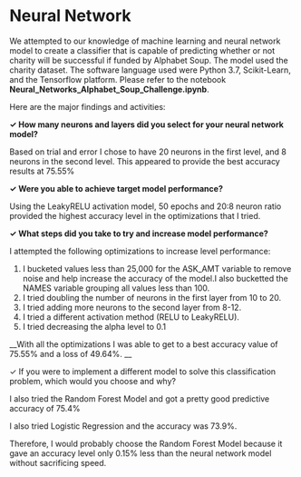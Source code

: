 # Neural Network

We attempted to  our knowledge of machine learning and neural network model to create a classifier that is capable of predicting whether or not charity will be successful if funded by Alphabet Soup. The model used the charity dataset. The software language used were Python 3.7, Scikit-Learn, and the Tensorflow platform. Please refer to the notebook 
__Neural_Networks_Alphabet_Soup_Challenge.ipynb__.

Here are the major findings and activities:

__✓ How many neurons and layers did you select for your neural network model?__

Based on trial and error I chose to have 20 neurons in the first level, and 8 neurons in the second level. This appeared to provide the best accuracy results at 75.55%

__✓ Were you able to achieve target model performance?__

Using the LeakyRELU activation model, 50 epochs and 20:8 neuron ratio provided the highest accuracy level in the optimizations that I tried.

__✓ What steps did you take to try and increase model performance?__

I attempted the following optimizations to increase level performance:

1. I bucketed values less than 25,000 for the ASK_AMT variable to remove noise and help increase the accuracy of the model.I also bucketted the NAMES variable grouping all values less than 100.
2. I tried doubling the number of neurons in the first layer from 10 to 20.
3. I tried adding more neurons to the second layer from 8-12.
4. I tried a different activation method (RELU to LeakyRELU).
5. I tried decreasing the alpha level to 0.1

__With all the optimizations I was able to get to a best accuracy value of 75.55%  and a loss of 49.64%. __

✓ If you were to implement a different model to solve this classification problem, which would you choose and why?

I also tried the Random Forest Model and got a pretty good predictive accuracy of 75.4%

I also tried Logistic Regression and the accuracy was 73.9%.

Therefore, I would probably choose the Random Forest Model because it gave an accuracy level only 0.15% less than the neural network model without sacrificing speed.
